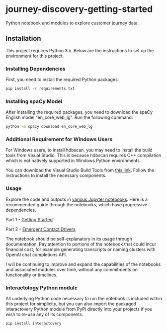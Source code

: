# journey-discovery-getting-started
Python notebook and modules to explore customer journey data.

## Installation

This project requires Python 3.x. Below are the instructions to set up the environment for this project.

### Installing Dependencies

First, you need to install the required Python packages:

```bash
pip install -r requirements.txt
```

### Installing spaCy Model

After installing the required packages, you need to download the spaCy English model "en_core_web_lg". Run the following command:

```bash
python -m spacy download en_core_web_lg
```

### Additional Requirement for Windows Users
For Windows users, to install hdbscan, you may need to install the build tools from Visual Studio. This is because hdbscan requires C++ compilation which is not natively supported in Windows Python environments.

You can download the Visual Studio Build Tools from [this link](https://visualstudio.microsoft.com/downloads/). Follow the instructions to install the necessary components.

### Usage

Explore the code and outputs in [various Jupyter notebooks](https://github.com/sitinc/journey-discovery-getting-started/blob/main/notes/).  Here is a recommended guide through the notebooks, which have progressive dependencies.

Part 1 - [Getting Started](https://github.com/sitinc/journey-discovery-getting-started/blob/main/notes/journey-discovery-getting-started.ipynb)

Part 2 - [Emergent Contact Drivers](https://github.com/sitinc/journey-discovery-getting-started/blob/main/notes/journey-discovery-emergent-contact-drivers.ipynb)

The notebook should be self-explanatory in its usage through documentation.  Pay attention to portions of the notebook 
that could incur financial cost, for example generating transcripts or naming clusters with OpenAI chat completions API.

I will be continuing to improve and expand the capabilities of the notebooks and associated modules over time, without 
any commitments on functionality or timelines.


### Interactology Python module

All underlying Python code necessary to run the notebook is included within this project for simplicity, but you can also import the packaged interactovery Python module from PyPI directly into your projects if you wish to re-use any of its components:

```bash
pip install interactovery
```

